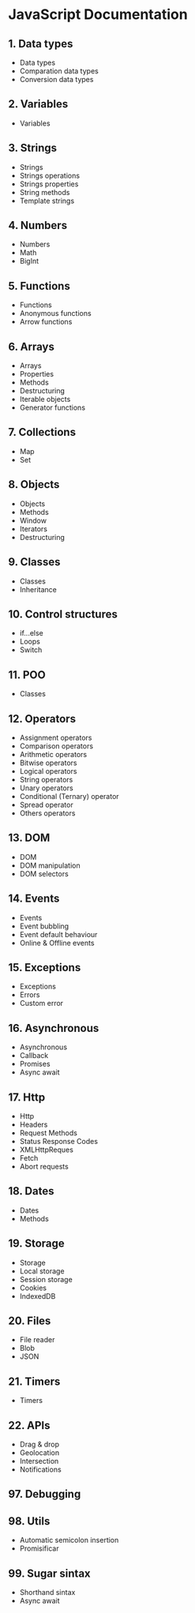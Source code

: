 # JavaScript Documentation

## 1. Data types

- Data types
- Comparation data types
- Conversion data types

## 2. Variables

- Variables

## 3. Strings

- Strings
- Strings operations
- Strings properties
- String methods
- Template strings

## 4. Numbers

- Numbers
- Math
- BigInt

## 5. Functions

- Functions
- Anonymous functions
- Arrow functions

## 6. Arrays

- Arrays
- Properties
- Methods
- Destructuring
- Iterable objects
- Generator functions

## 7. Collections

- Map
- Set

## 8. Objects

- Objects
- Methods
- Window
- Iterators
- Destructuring

## 9. Classes

- Classes
- Inheritance

## 10. Control structures

- if...else
- Loops
- Switch

## 11. POO

- Classes

## 12. Operators

- Assignment operators
- Comparison operators
- Arithmetic operators
- Bitwise operators
- Logical operators
- String operators
- Unary operators
- Conditional (Ternary) operator
- Spread operator
- Others operators

## 13. DOM

- DOM
- DOM manipulation
- DOM selectors

## 14. Events

- Events
- Event bubbling
- Event default behaviour
- Online & Offline events

## 15. Exceptions

- Exceptions
- Errors
- Custom error

## 16. Asynchronous

- Asynchronous
- Callback
- Promises
- Async await

## 17. Http

- Http
- Headers
- Request Methods
- Status Response Codes
- XMLHttpReques
- Fetch
- Abort requests

## 18. Dates

- Dates
- Methods

## 19. Storage

- Storage
- Local storage
- Session storage
- Cookies
- IndexedDB

## 20. Files

- File reader
- Blob
- JSON

## 21. Timers

- Timers

## 22. APIs

- Drag & drop
- Geolocation
- Intersection
- Notifications

## 97. Debugging

## 98. Utils

- Automatic semicolon insertion
- Promisificar

## 99. Sugar sintax

- Shorthand sintax
- Async await

